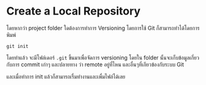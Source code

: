 # Create a Local Repository
โดยหากว่า project folder ใดต้องการทำการ Versioning โดยการใช้ Git ก็สามารถทำได้โดยการพิมพ์

```shell
git init
```

โดยทำแล้ว จะมีโฟล์เดอร์ `.git` ขึ้นมาเพื่อจัดการ versioning โดยใน folder นั้นจะเก็บข้อมูลเกี่ยวกับการ commit เก่าๆ และปลายทาง ว่า remote อยู่ที่ไหน และอื่นๆที่เกียวข้องกับระบบ Git

และเมื่อทำการ init แล้วก็สามารถเรื่มทำงานและเพื่มไฟล์ได้เลย
